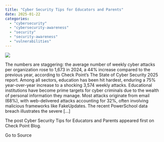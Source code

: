 ```yaml
---
title: "Cyber Security Tips for Educators and Parents"
date: 2025-01-22
categories: 
  - "cybersecurity"
  - "cybersecurity-awareness"
  - "security"
  - "security-awareness"
  - "vulnerabilities"
---
```


![](https://blog.checkpoint.com/wp-content/uploads/2024/04/Education_industry_350X177.jpg)

The numbers are staggering: the average number of weekly cyber attacks per organization rose to 1,673 in 2024, a 44% increase compared to the previous year, according to Check Point’s The State of Cyber Security 2025 report. Among all sectors, education has been hit hardest, enduring a 75% year-over-year increase to a shocking 3,574 weekly attacks. Educational institutions have become prime targets for cyber criminals due to the wealth of personal information they manage. Most attacks originate from email (68%), with web-delivered attacks accounting for 32%, often involving malicious frameworks like FakeUpdates. The recent PowerSchool data breach illustrates the severe \[…\]

The post Cyber Security Tips for Educators and Parents appeared first on Check Point Blog.

Go to Source
